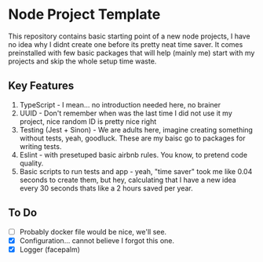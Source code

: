 # Node Project Template

This repository contains basic starting point of a new node projects, I have no idea why I didnt create one before its pretty neat time saver. It comes preinstalled with few basic packages that will help (mainly me) start with my projects and skip the whole setup time waste.

## Key Features

1. TypeScript - I mean... no introduction needed here, no brainer
2. UUID - Don't remember when was the last time I did not use it my project, nice random ID is pretty nice right
3. Testing (Jest + Sinon) - We are adults here, imagine creating something without tests, yeah, goodluck. These are my baisc go to packages for writing tests.
4. Eslint - with presetuped basic airbnb rules. You know, to pretend code quality.
5. Basic scripts to run tests and app - yeah, "time saver" took me like 0.04 seconds to create them, but hey, calculating that I have a new idea every 30 seconds thats like a 2 hours saved per year.

## To Do

- [ ] Probably docker file would be nice, we'll see.
- [x] Configuration... cannot believe I forgot this one.
- [x] Logger (facepalm)